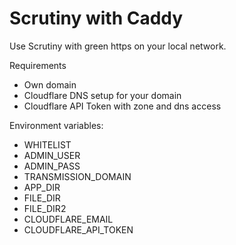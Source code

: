 # Scrutiny with Caddy

Use Scrutiny with green https on your local network.

Requirements
- Own domain
- Cloudflare DNS setup for your domain
- Cloudflare API Token with zone and dns access

Environment variables:

- WHITELIST
- ADMIN_USER
- ADMIN_PASS
- TRANSMISSION_DOMAIN
- APP_DIR
- FILE_DIR
- FILE_DIR2
- CLOUDFLARE_EMAIL
- CLOUDFLARE_API_TOKEN